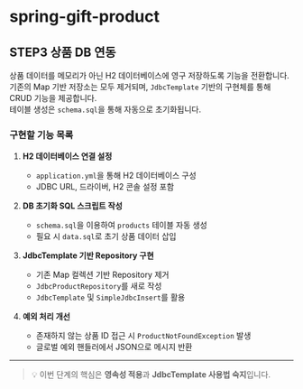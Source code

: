 # spring-gift-product

## STEP3 상품 DB 연동

상품 데이터를 메모리가 아닌 H2 데이터베이스에 영구 저장하도록 기능을 전환합니다.  
기존의 Map 기반 저장소는 모두 제거되며, `JdbcTemplate` 기반의 구현체를 통해 CRUD 기능을 제공합니다.  
테이블 생성은 `schema.sql`을 통해 자동으로 초기화됩니다.

### 구현할 기능 목록

1. **H2 데이터베이스 연결 설정**
   - `application.yml`을 통해 H2 데이터베이스 구성
   - JDBC URL, 드라이버, H2 콘솔 설정 포함

2. **DB 초기화 SQL 스크립트 작성**
   - `schema.sql`을 이용하여 `products` 테이블 자동 생성
   - 필요 시 `data.sql`로 초기 상품 데이터 삽입

3. **JdbcTemplate 기반 Repository 구현**
   - 기존 Map 컬렉션 기반 Repository 제거
   - `JdbcProductRepository`를 새로 작성
   - `JdbcTemplate` 및 `SimpleJdbcInsert`를 활용

4. **예외 처리 개선**
   - 존재하지 않는 상품 ID 접근 시 `ProductNotFoundException` 발생
   - 글로벌 예외 핸들러에서 JSON으로 메시지 반환

---

> 💡 이번 단계의 핵심은 **영속성 적용**과 **JdbcTemplate 사용법 숙지**입니다.